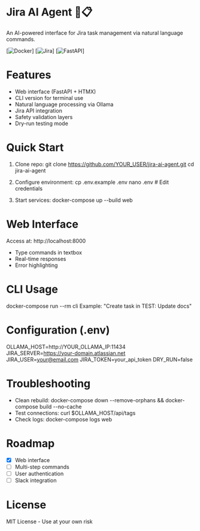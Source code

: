 # Jira AI Agent 🤖📋

An AI-powered interface for Jira task management via natural language commands.

[![Docker](https://img.shields.io/badge/Docker-Enabled-2496ED?logo=docker)]
[![Jira](https://img.shields.io/badge/Jira-Integrated-0052CC?logo=jira)]
[![FastAPI](https://img.shields.io/badge/FastAPI-009688?logo=fastapi)]

# Features
- Web interface (FastAPI + HTMX)
- CLI version for terminal use
- Natural language processing via Ollama
- Jira API integration
- Safety validation layers
- Dry-run testing mode

# Quick Start
1. Clone repo:
git clone https://github.com/YOUR_USER/jira-ai-agent.git
cd jira-ai-agent

2. Configure environment:
cp .env.example .env
nano .env  # Edit credentials

3. Start services:
docker-compose up --build web

# Web Interface
Access at: http://localhost:8000
- Type commands in textbox
- Real-time responses
- Error highlighting

# CLI Usage
docker-compose run --rm cli
Example: "Create task in TEST: Update docs"

# Configuration (.env)
OLLAMA_HOST=http://YOUR_OLLAMA_IP:11434
JIRA_SERVER=https://your-domain.atlassian.net
JIRA_USER=your@email.com
JIRA_TOKEN=your_api_token
DRY_RUN=false

# Troubleshooting
- Clean rebuild: docker-compose down --remove-orphans && docker-compose build --no-cache
- Test connections: curl $OLLAMA_HOST/api/tags
- Check logs: docker-compose logs web

# Roadmap
- [x] Web interface
- [ ] Multi-step commands
- [ ] User authentication
- [ ] Slack integration

# License
MIT License - Use at your own risk